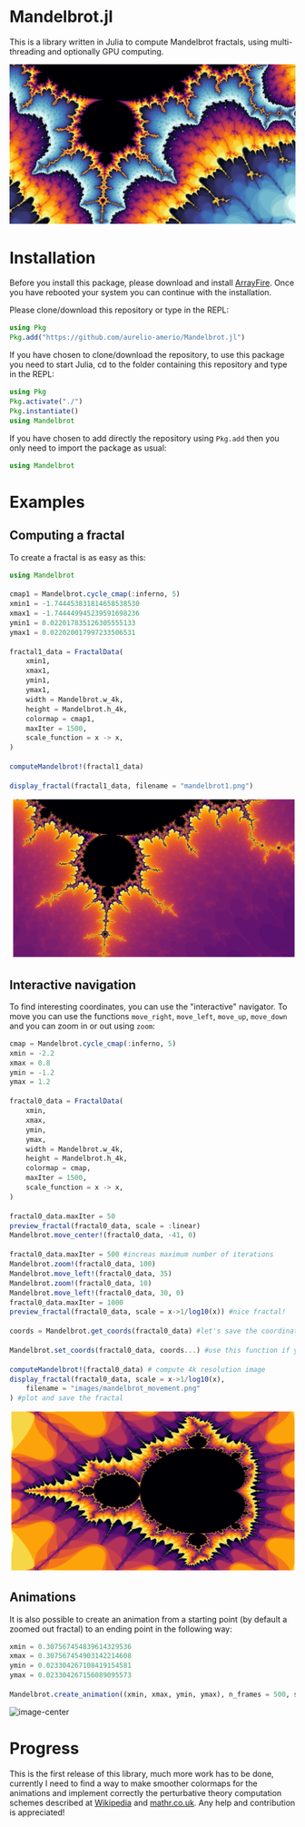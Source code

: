 # Mandelbrot.jl

This is a library written in Julia to compute Mandelbrot fractals, using multi-threading and optionally GPU computing.

![align-center](images/mandelbrot1c.png)

# Installation

Before you install this package, please download and install [ArrayFire](https://arrayfire.com/download/). Once you have rebooted your system you can continue with the installation.

Please clone/download this repository or type in the REPL:

```julia
using Pkg
Pkg.add("https://github.com/aurelio-amerio/Mandelbrot.jl")
```

If you have chosen to clone/download the repository, to use this package you need to start Julia, cd to the folder containing this repository and type in the REPL:

```julia
using Pkg
Pkg.activate("./")
Pkg.instantiate()
using Mandelbrot
```

If you have chosen to add directly the repository using `Pkg.add` then you only need to import the package as usual:

```julia
using Mandelbrot
```

# Examples

## Computing a fractal

To create a fractal is as easy as this:

```julia
using Mandelbrot

cmap1 = Mandelbrot.cycle_cmap(:inferno, 5)        
xmin1 = -1.744453831814658538530        
xmax1 = -1.744449945239591698236        
ymin1 = 0.022017835126305555133        
ymax1 = 0.022020017997233506531 

fractal1_data = FractalData(
    xmin1,
    xmax1,
    ymin1,
    ymax1,
    width = Mandelbrot.w_4k,
    height = Mandelbrot.h_4k,
    colormap = cmap1,
    maxIter = 1500,
    scale_function = x -> x,
)

computeMandelbrot!(fractal1_data) 

display_fractal(fractal1_data, filename = "mandelbrot1.png")
```

![image-center](images/mandelbrot1.png)

## Interactive navigation

To find interesting coordinates, you can use the "interactive" navigator. To move you can use the functions `move_right`, `move_left`, `move_up`, `move_down` and you can zoom in or out using `zoom`:

```julia
cmap = Mandelbrot.cycle_cmap(:inferno, 5)
xmin = -2.2
xmax = 0.8
ymin = -1.2
ymax = 1.2

fractal0_data = FractalData(
    xmin,
    xmax,
    ymin,
    ymax,
    width = Mandelbrot.w_4k,
    height = Mandelbrot.h_4k,
    colormap = cmap,
    maxIter = 1500,
    scale_function = x -> x,
)

fractal0_data.maxIter = 50
preview_fractal(fractal0_data, scale = :linear)
Mandelbrot.move_center!(fractal0_data, -41, 0)

fractal0_data.maxIter = 500 #increas maximum number of iterations
Mandelbrot.zoom!(fractal0_data, 100)
Mandelbrot.move_left!(fractal0_data, 35)
Mandelbrot.zoom!(fractal0_data, 10)
Mandelbrot.move_left!(fractal0_data, 30, 0)
fractal0_data.maxIter = 1000
preview_fractal(fractal0_data, scale = x->1/log10(x)) #nice fractal!

coords = Mandelbrot.get_coords(fractal0_data) #let's save the coordinates for future use

Mandelbrot.set_coords(fractal0_data, coords...) #use this function if you want to quickly load some coordinates 

computeMandelbrot!(fractal0_data) # compute 4k resolution image
display_fractal(fractal0_data, scale = x->1/log10(x),
    filename = "images/mandelbrot_movement.png"
) #plot and save the fractal
```

![image-center](images/mandelbrot_movement.png)

## Animations

It is also possible to create an animation from a starting point (by default a zoomed out fractal) to an ending point in the following way:

```julia
xmin = 0.307567454839614329536
xmax = 0.307567454903142214608
ymin = 0.023304267108419154581
ymax = 0.023304267156089095573

Mandelbrot.create_animation((xmin, xmax, ymin, ymax), n_frames = 500, scale = log10, colormap = Mandelbrot.fire_and_ice())
```

![image-center](gif/mandelbrot_into_the_eye1.gif)

# Progress

This is the first release of this library, much more work has to be done, currently I need to find a way to make smoother colormaps for the animations and implement correctly the perturbative theory computation schemes described at [Wikipedia](https://en.wikipedia.org/wiki/Mandelbrot_set#Perturbation_theory_and_series_approximation) and [mathr.co.uk](https://mathr.co.uk/blog/2016-03-06_simpler_series_approximation.html). Any help and contribution is appreciated!

